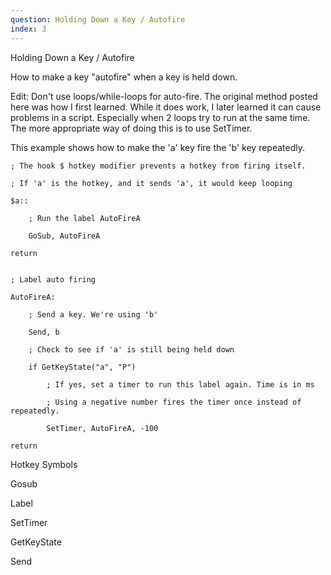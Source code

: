 ```yaml
---
question: Holding Down a Key / Autofire
index: 3
---
```


Holding Down a Key / Autofire

How to make a key "autofire" when a key is held down.

Edit: Don't use loops/while-loops for auto-fire. The original method posted here was how I first learned. While it does work, I later learned it can cause problems in a script. Especially when 2 loops try to run at the same time.
The more appropriate way of doing this is to use SetTimer.

This example shows how to make the 'a' key fire the 'b' key repeatedly.

```
; The hook $ hotkey modifier prevents a hotkey from firing itself.

; If 'a' is the hotkey, and it sends 'a', it would keep looping

$a::

    ; Run the label AutoFireA

    GoSub, AutoFireA

return


; Label auto firing

AutoFireA:

    ; Send a key. We're using 'b'

    Send, b

    ; Check to see if 'a' is still being held down

    if GetKeyState("a", "P")

        ; If yes, set a timer to run this label again. Time is in ms

        ; Using a negative number fires the timer once instead of repeatedly.

        SetTimer, AutoFireA, -100

return

```



Hotkey Symbols

Gosub

Label

SetTimer

GetKeyState

Send